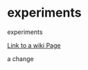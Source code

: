 experiments
===========

experiments

[Link to a wiki Page](../../wiki/Showing-an-animated-GIF-that-links-to-a-full-browser-Youtube-video)



a change
